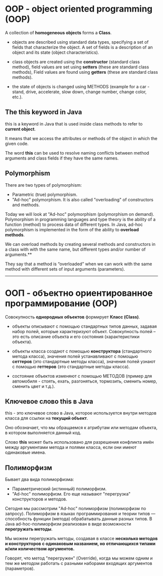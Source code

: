 # OOP - object oriented programming (OOP)

A collection of **homogeneous objects** forms a **Class**.

- objects are described using standard data types, specifying a set of fields that
  characterize the object. A set of fields is a description of an object and its state
  (object characteristics).

- class objects are created using the **constructor** (standard class method),
  field values are set using **setters** (these are standard class methods),
  Field values are found using **getters** (these are standard class methods).

- the state of objects is changed using METHODS (example for a car - stand, drive, accelerate,
  slow down, change number, change color, etc.).

## The this keyword in Java
this is a keyword in Java that is used inside class methods to refer to
**current object**.

It means that we access the attributes or methods of the object in which the
given code.

The word **this** can be used to resolve naming conflicts between method arguments and
class fields if they have the same names.


## Polymorphism

There are two types of polymorphism:

- Parametric (true) polymorphism.
- "Ad-hoc" polymorphism. It is also called "overloading" of constructors and methods.

Today we will look at "Ad-hoc" polymorphism (polymorphism on demand).
Polymorphism in programming languages and type theory is the ability of a function (method) to process
data of different types.
In Java, ad-hoc polymorphism is implemented in the form of the ability to **overload methods**.

We can overload methods by creating several methods and constructors in a class with
with the same name, but different types and/or number of arguments.**

They say that a method is “overloaded” when we can work with the same method
with different sets of input arguments (parameters).

__________________________________________________


# ООП - объектно ориентированное программирование (OOP)

Совокупность **однородных объектов** формирует **Класс (Class)**.

- объекты описывают с помощью стандартных типов данных, задавая набор полей, которые
  характеризуют объект. Совокупность полей – это есть описание объекта и его состояния
  (характеристики объекта).

- объекты класса создают с помощью **конструктора** (стандартного метода класса),
  значения полей устанавливают с помощью **сеттеров** (это стандартные методы класса),
  значения полей узнают с помощью **геттеров** (это стандартные методы класса).

- состояние объектов изменяют с помощью МЕТОДОВ (пример для автомобиля - стоять, ехать, разгоняться,
  тормозить, сменить номер, сменить цвет и т.д.).

## Ключевое слово this в Java
this - это ключевое слово в Java, которое используется внутри методов класса для ссылки на
**текущий объект**.

Оно обозначает, что мы обращаемся к атрибутам или методам объекта, в котором выполняется
данный код.

Слово **this** может быть использовано для разрешения конфликта имён между аргументами метода и
полями класса, если они имеют одинаковые имена.


## Полиморфизм

Бывает два вида полиморфизма:

- Параметрический (истинный) полиморфизм.
- "Ad-hoc" полиморфизм. Его еще называют "перегрузка" конструкторов и методов.

Сегодня мы рассмотрим "Ad-hoc" полиморфизм (полиморфизм по запросу).
Полиморфизм в языках программирования и теории типов — способность функции (метода) обрабатывать данные разных типов.
В Java ad-hoc-полиморфизм реализован в виде возможности **перегружать методы**.

Мы можем перегружать методы, создавая в классе **несколько методов и конструкторов с
одинаковым названием, но отличающихся типами и/или количеством аргументов.**

Говорят, что метод "перегружен" (Override), когда мы можем одним и тем же методом работать с разными наборами входящих аргументов (параметров).
